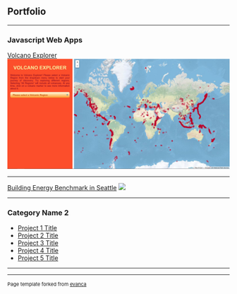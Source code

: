 ## Portfolio

---

### Javascript Web Apps

[Volcano Explorer](https://leonardoharth.github.io/Harth_Leo_Javascript_Final/ "Volcano Explorer")
<img src="images/Volcano_xp_thumb.jpg?raw=true"/>

---
[Building Energy Benchmark in Seattle](/pdf/sample_presentation.pdf)
<img src="images/dummy_thumbnail.jpg?raw=true"/>

---

### Category Name 2

- [Project 1 Title](http://example.com/)
- [Project 2 Title](http://example.com/)
- [Project 3 Title](http://example.com/)
- [Project 4 Title](http://example.com/)
- [Project 5 Title](http://example.com/)

---




---
<p style="font-size:11px">Page template forked from <a href="https://github.com/evanca/quick-portfolio">evanca</a></p>
<!-- Remove above link if you don't want to attibute -->
